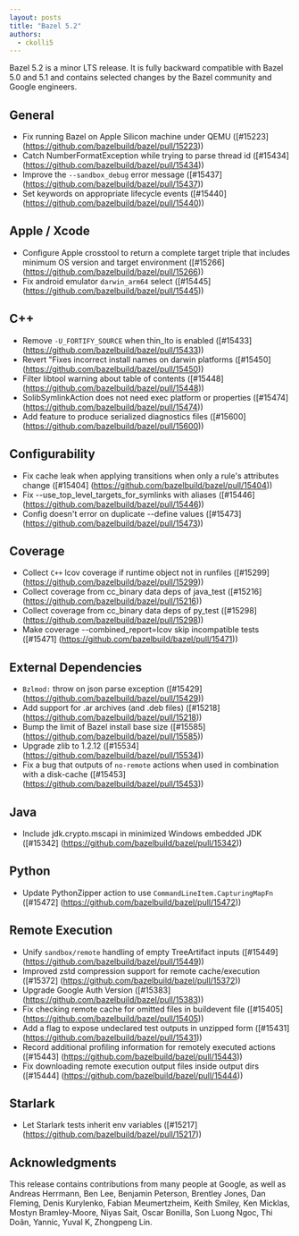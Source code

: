 ```yaml
---
layout: posts
title: "Bazel 5.2"
authors:
  - ckolli5
---
```


Bazel 5.2 is a minor LTS release. It is fully backward compatible with Bazel 5.0 and 5.1 and contains selected changes by the Bazel community and Google engineers.

## General

* Fix running Bazel on Apple Silicon machine under QEMU ([#15223] (https://github.com/bazelbuild/bazel/pull/15223))
* Catch NumberFormatException while trying to parse thread id ([#15434] (https://github.com/bazelbuild/bazel/pull/15434))
* Improve the `--sandbox_debug` error message ([#15437] (https://github.com/bazelbuild/bazel/pull/15437))
* Set keywords on appropriate lifecycle events ([#15440] (https://github.com/bazelbuild/bazel/pull/15440))

## Apple / Xcode

* Configure Apple crosstool to return a complete target triple that includes minimum OS version and target environment ([#15266] (https://github.com/bazelbuild/bazel/pull/15266))
* Fix android emulator `darwin_arm64` select ([#15445] (https://github.com/bazelbuild/bazel/pull/15445))

## C++

* Remove `-U_FORTIFY_SOURCE` when thin_lto is enabled ([#15433] (https://github.com/bazelbuild/bazel/pull/15433))
* Revert "Fixes incorrect install names on darwin platforms ([#15450] (https://github.com/bazelbuild/bazel/pull/15450))
* Filter libtool warning about table of contents ([#15448] (https://github.com/bazelbuild/bazel/pull/15448))
* SolibSymlinkAction does not need exec platform or properties ([#15474] (https://github.com/bazelbuild/bazel/pull/15474))
* Add feature to produce serialized diagnostics files ([#15600] (https://github.com/bazelbuild/bazel/pull/15600))

## Configurability

* Fix cache leak when applying transitions when only a rule's attributes change ([#15404] (https://github.com/bazelbuild/bazel/pull/15404))
* Fix --use_top_level_targets_for_symlinks with aliases ([#15446] (https://github.com/bazelbuild/bazel/pull/15446))
* Config doesn't error on duplicate --define values ([#15473] (https://github.com/bazelbuild/bazel/pull/15473))

## Coverage

* Collect `C++` lcov coverage if runtime object not in runfiles ([#15299] (https://github.com/bazelbuild/bazel/pull/15299))
* Collect coverage from cc_binary data deps of java_test ([#15216] (https://github.com/bazelbuild/bazel/pull/15216))
* Collect coverage from cc_binary data deps of py_test ([#15298] (https://github.com/bazelbuild/bazel/pull/15298))
* Make coverage --combined_report=lcov skip incompatible tests ([#15471] (https://github.com/bazelbuild/bazel/pull/15471))

## External Dependencies

* `Bzlmod:` throw on json parse exception ([#15429] (https://github.com/bazelbuild/bazel/pull/15429))
* Add support for .ar archives (and .deb files) ([#15218] (https://github.com/bazelbuild/bazel/pull/15218))
* Bump the limit of Bazel install base size ([#15585] (https://github.com/bazelbuild/bazel/pull/15585))
* Upgrade zlib to 1.2.12 ([#15534] (https://github.com/bazelbuild/bazel/pull/15534))
* Fix a bug that outputs of `no-remote` actions when used in combination with a disk-cache ([#15453] (https://github.com/bazelbuild/bazel/pull/15453))

## Java

* Include jdk.crypto.mscapi in minimized Windows embedded JDK ([#15342] (https://github.com/bazelbuild/bazel/pull/15342))

## Python

* Update PythonZipper action to use `CommandLineItem.CapturingMapFn` ([#15472] (https://github.com/bazelbuild/bazel/pull/15472))

## Remote Execution

* Unify `sandbox/remote` handling of empty TreeArtifact inputs ([#15449] (https://github.com/bazelbuild/bazel/pull/15449))
* Improved zstd compression support for remote cache/execution ([#15372] (https://github.com/bazelbuild/bazel/pull/15372))
* Upgrade Google Auth Version ([#15383] (https://github.com/bazelbuild/bazel/pull/15383))
* Fix checking remote cache for omitted files in buildevent file ([#15405] (https://github.com/bazelbuild/bazel/pull/15405))
* Add a flag to expose undeclared test outputs in unzipped form ([#15431] (https://github.com/bazelbuild/bazel/pull/15431))
* Record additional profiling information for remotely executed actions ([#15443] (https://github.com/bazelbuild/bazel/pull/15443))
* Fix downloading remote execution output files inside output dirs ([#15444] (https://github.com/bazelbuild/bazel/pull/15444))

## Starlark

* Let Starlark tests inherit env variables ([#15217] (https://github.com/bazelbuild/bazel/pull/15217))

## Acknowledgments

This release contains contributions from many people at Google, as well as Andreas Herrmann, Ben Lee, Benjamin Peterson, Brentley Jones, Dan Fleming, Denis Kurylenko, Fabian Meumertzheim, Keith Smiley, Ken Micklas, Mostyn Bramley-Moore, Niyas Sait, Oscar Bonilla, Son Luong Ngoc, Thi Doãn, Yannic, Yuval K, Zhongpeng Lin. 